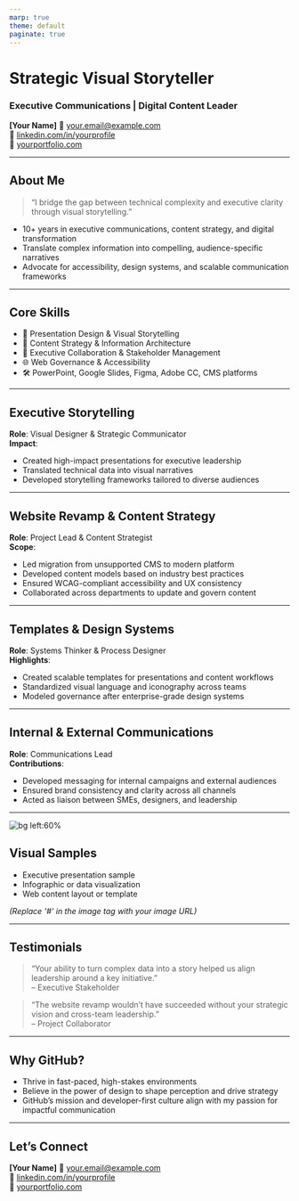 ```yaml
---
marp: true
theme: default
paginate: true
---
```


# Strategic Visual Storyteller  
### Executive Communications | Digital Content Leader

**[Your Name]** 📧 your.email@example.com  
🔗 [linkedin.com/in/yourprofile](https://linkedin.com/in/yourprofile)  
🔗 [yourportfolio.com](https://yourportfolio.com)

---

## About Me

> “I bridge the gap between technical complexity and executive clarity through visual storytelling.”

- 10+ years in executive communications, content strategy, and digital transformation  
- Translate complex information into compelling, audience-specific narratives  
- Advocate for accessibility, design systems, and scalable communication frameworks

---

## Core Skills

- 🎨 Presentation Design & Visual Storytelling  
- 🧠 Content Strategy & Information Architecture  
- 🤝 Executive Collaboration & Stakeholder Management  
- 🌐 Web Governance & Accessibility  
- 🛠️ PowerPoint, Google Slides, Figma, Adobe CC, CMS platforms

---

## Executive Storytelling

**Role**: Visual Designer & Strategic Communicator  
**Impact**:
- Created high-impact presentations for executive leadership  
- Translated technical data into visual narratives  
- Developed storytelling frameworks tailored to diverse audiences

---

## Website Revamp & Content Strategy

**Role**: Project Lead & Content Strategist  
**Scope**:
- Led migration from unsupported CMS to modern platform  
- Developed content models based on industry best practices  
- Ensured WCAG-compliant accessibility and UX consistency  
- Collaborated across departments to update and govern content

---

## Templates & Design Systems

**Role**: Systems Thinker & Process Designer  
**Highlights**:
- Created scalable templates for presentations and content workflows  
- Standardized visual language and iconography across teams  
- Modeled governance after enterprise-grade design systems

---

## Internal & External Communications

**Role**: Communications Lead  
**Contributions**:
- Developed messaging for internal campaigns and external audiences  
- Ensured brand consistency and clarity across all channels  
- Acted as liaison between SMEs, designers, and leadership

---

![bg left:60%](#)

## Visual Samples

- Executive presentation sample  
- Infographic or data visualization  
- Web content layout or template  

*(Replace '#' in the image tag with your image URL)*

---

## Testimonials

> “Your ability to turn complex data into a story helped us align leadership around a key initiative.”  
– Executive Stakeholder

> “The website revamp wouldn’t have succeeded without your strategic vision and cross-team leadership.”  
– Project Collaborator

---

## Why GitHub?

- Thrive in fast-paced, high-stakes environments  
- Believe in the power of design to shape perception and drive strategy  
- GitHub’s mission and developer-first culture align with my passion for impactful communication

---

## Let’s Connect

**[Your Name]** 📧 your.email@example.com  
🔗 [linkedin.com/in/yourprofile](https://linkedin.com/in/yourprofile)  
🔗 [yourportfolio.com](https://yourportfolio.com)
